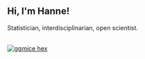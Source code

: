 ## Hi, I'm Hanne! 
Statistician, interdisciplinarian, open scientist. 
<br/><br/>

<link rel=stylesheet href="https://cdnjs.cloudflare.com/ajax/libs/font-awesome/6.0.0/css/all.min.css">
<link rel=stylesheet href="https://cdn.jsdelivr.net/gh/jpswalsh/academicons@1/css/academicons.min.css">

<a href=mailto:h.i.oberman@uu.nl class="fa fa-envelope"></a>
<a href=http://hanneoberman.github.io/ class="fa fa-home"></a>
<a href=https://orcid.org/0000-0003-3276-2141 class="ai ai-orcid"></a>
<a href=http://github.com/hanneoberman/ class="fa-brands fa-github"></a>
<a href=https://www.linkedin.com/in/hanneoberman/ class="fa-brands fa-linkedin"></a>
<a href=https://mastodon.social/@oberman class="fa-brands fa-mastodon"></a>
<a href=https://twitter.com/hioberman class="fa-brands fa-twitter"></a>

[![ggmice hex](https://github.com/amices/ggmice/blob/569eb0edf24dbee0524caaf8adfd7145eb28478b/man/figures/logo.png)](https://github.com/amices/ggmice)

